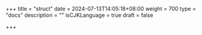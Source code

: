 +++
title = "struct"
date = 2024-07-13T14:05:18+08:00
weight = 700
type = "docs"
description = ""
isCJKLanguage = true
draft = false

+++

